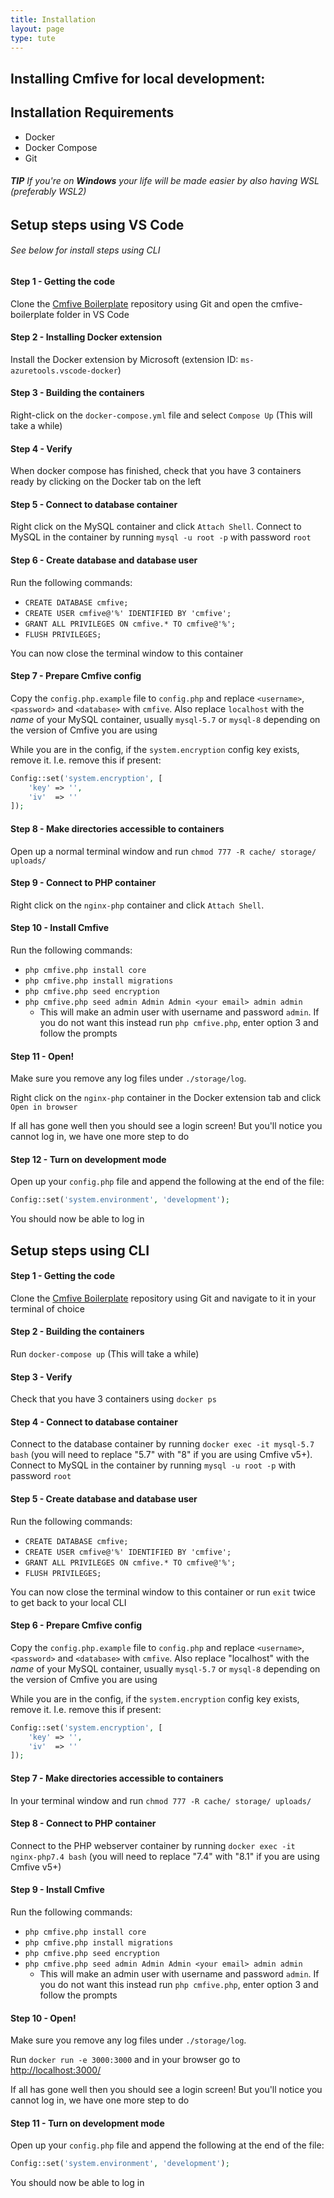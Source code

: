 ```yaml
---
title: Installation
layout: page
type: tute
---
```


## Installing Cmfive for local development:

## Installation Requirements
- Docker
- Docker Compose
- Git

###### **TIP** If you're on **Windows** your life will be made easier by also having WSL (preferably WSL2)

## Setup steps using **VS Code**
###### See below for install steps using CLI

#### Step 1 - Getting the code
Clone the [Cmfive Boilerplate](https://github.com/2pisoftware/cmfive-boilerplate) repository using Git and open the cmfive-boilerplate folder in VS Code

#### Step 2 - Installing Docker extension
Install the Docker extension by Microsoft (extension ID: ```ms-azuretools.vscode-docker```)

#### Step 3 - Building the containers
Right-click on the ```docker-compose.yml``` file and select ```Compose Up``` (This will take a while)

#### Step 4 - Verify
When docker compose has finished, check that you have 3 containers ready by clicking on the Docker tab on the left

#### Step 5 - Connect to database container
Right click on the MySQL container and click ```Attach Shell```. Connect to MySQL in the container by running ```mysql -u root -p``` with password ```root```

#### Step 6 - Create database and database user
Run the following commands:
- ```CREATE DATABASE cmfive;```
- ```CREATE USER cmfive@'%' IDENTIFIED BY 'cmfive';```
- ```GRANT ALL PRIVILEGES ON cmfive.* TO cmfive@'%';```
- ```FLUSH PRIVILEGES;```

You can now close the terminal window to this container

#### Step 7 - Prepare Cmfive config
Copy the ```config.php.example``` file to ```config.php``` and replace ```<username>```, ```<password>``` and ```<database>``` with ```cmfive```. Also replace ```localhost``` with the _name_ of your MySQL container, usually ```mysql-5.7``` or ```mysql-8``` depending on the version of Cmfive you are using

While you are in the config, if the ```system.encryption``` config key exists, remove it. I.e. remove this if present:
```php
Config::set('system.encryption', [
    'key' => '',
    'iv'  => ''
]);
```

#### Step 8 - Make directories accessible to containers
Open up a normal terminal window and run ```chmod 777 -R cache/ storage/ uploads/```

#### Step 9 - Connect to PHP container
Right click on the ```nginx-php``` container and click ```Attach Shell```.

#### Step 10 - Install Cmfive
Run the following commands:
- ```php cmfive.php install core```
- ```php cmfive.php install migrations```
- ```php cmfive.php seed encryption```
- ```php cmfive.php seed admin Admin Admin <your email> admin admin```
    - This will make an admin user with username and password ```admin```. If you do not want this instead run ```php cmfive.php```, enter option 3 and follow the prompts

#### Step 11 - Open!
Make sure you remove any log files under ```./storage/log```.

Right click on the ```nginx-php``` container in the Docker extension tab and click ```Open in browser```

If all has gone well then you should see a login screen! But you'll notice you cannot log in, we have one more step to do

#### Step 12 - Turn on development mode
Open up your ```config.php``` file and append the following at the end of the file:
```php
Config::set('system.environment', 'development');
```

You should now be able to log in

## Setup steps using CLI
#### Step 1 - Getting the code
Clone the [Cmfive Boilerplate](https://github.com/2pisoftware/cmfive-boilerplate) repository using Git and navigate to it in your terminal of choice

#### Step 2 - Building the containers
Run ```docker-compose up``` (This will take a while)

#### Step 3 - Verify
Check that you have 3 containers using ```docker ps```

#### Step 4 - Connect to database container
Connect to the database container by running ```docker exec -it mysql-5.7 bash``` (you will need to replace "5.7" with "8" if you are using Cmfive v5+). Connect to MySQL in the container by running ```mysql -u root -p``` with password ```root```

#### Step 5 - Create database and database user
Run the following commands:
- ```CREATE DATABASE cmfive;```
- ```CREATE USER cmfive@'%' IDENTIFIED BY 'cmfive';```
- ```GRANT ALL PRIVILEGES ON cmfive.* TO cmfive@'%';```
- ```FLUSH PRIVILEGES;```

You can now close the terminal window to this container or run ```exit``` twice to get back to your local CLI

#### Step 6 - Prepare Cmfive config
Copy the ```config.php.example``` file to ```config.php``` and replace ```<username>```, ```<password>``` and ```<database>``` with ```cmfive```. Also replace "localhost" with the _name_ of your MySQL container, usually ```mysql-5.7``` or ```mysql-8``` depending on the version of Cmfive you are using

While you are in the config, if the ```system.encryption``` config key exists, remove it. I.e. remove this if present:
```php
Config::set('system.encryption', [
    'key' => '',
    'iv'  => ''
]);
```

#### Step 7 - Make directories accessible to containers
In your terminal window and run ```chmod 777 -R cache/ storage/ uploads/```

#### Step 8 - Connect to PHP container
Connect to the PHP webserver container by running ```docker exec -it nginx-php7.4 bash``` (you will need to replace "7.4" with "8.1" if you are using Cmfive v5+)

#### Step 9 - Install Cmfive
Run the following commands:
- ```php cmfive.php install core```
- ```php cmfive.php install migrations```
- ```php cmfive.php seed encryption```
- ```php cmfive.php seed admin Admin Admin <your email> admin admin```
    - This will make an admin user with username and password ```admin```. If you do not want this instead run ```php cmfive.php```, enter option 3 and follow the prompts

#### Step 10 - Open!
Make sure you remove any log files under ```./storage/log```.

Run ```docker run -e 3000:3000``` and in your browser go to [http://localhost:3000/](http://localhost:3000/)

If all has gone well then you should see a login screen! But you'll notice you cannot log in, we have one more step to do

#### Step 11 - Turn on development mode
Open up your ```config.php``` file and append the following at the end of the file:
```php
Config::set('system.environment', 'development');
```

You should now be able to log in